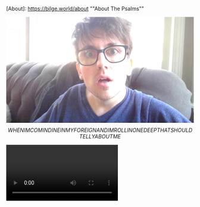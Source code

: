 [About]: https://bilge.world/about	""About The Psalms""

![](https://raw.githubusercontent.com/extratone/pic/main/WIN_20211221_14_38_46_Pro.jpg)
$$
WHEN IM COMIN DINE IN MY FOREIGN AND IM ROLLIN ONE DEEP THAT SHOULD TELL YA BOUT ME
$$

<video src="C:\Users\davod\Creative Cloud Files\Adobe\Assets\a9f69414-2290-464d-7833-f0f1735b163cmaster\53205363-67BD-4078-B01F-F0374B639B3C.mp4"></video>

